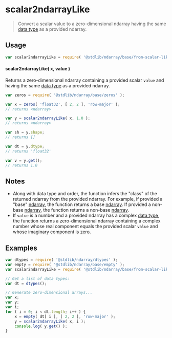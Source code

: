 <!--

@license Apache-2.0

Copyright (c) 2024 The Stdlib Authors.

Licensed under the Apache License, Version 2.0 (the "License");
you may not use this file except in compliance with the License.
You may obtain a copy of the License at

   http://www.apache.org/licenses/LICENSE-2.0

Unless required by applicable law or agreed to in writing, software
distributed under the License is distributed on an "AS IS" BASIS,
WITHOUT WARRANTIES OR CONDITIONS OF ANY KIND, either express or implied.
See the License for the specific language governing permissions and
limitations under the License.

-->

# scalar2ndarrayLike

> Convert a scalar value to a zero-dimensional ndarray having the same [data type][@stdlib/ndarray/dtypes] as a provided ndarray.

<!-- Section to include introductory text. Make sure to keep an empty line after the intro `section` element and another before the `/section` close. -->

<section class="intro">

</section>

<!-- /.intro -->

<!-- Package usage documentation. -->

<section class="usage">

## Usage

```javascript
var scalar2ndarrayLike = require( '@stdlib/ndarray/base/from-scalar-like' );
```

#### scalar2ndarrayLike( x, value )

Returns a zero-dimensional ndarray containing a provided scalar `value` and having the same [data type][@stdlib/ndarray/dtypes] as a provided ndarray.

```javascript
var zeros = require( '@stdlib/ndarray/base/zeros' );

var x = zeros( 'float32', [ 2, 2 ], 'row-major' );
// returns <ndarray>

var y = scalar2ndarrayLike( x, 1.0 );
// returns <ndarray>

var sh = y.shape;
// returns []

var dt = y.dtype;
// returns 'float32'

var v = y.get();
// returns 1.0
```

</section>

<!-- /.usage -->

<!-- Package usage notes. Make sure to keep an empty line after the `section` element and another before the `/section` close. -->

<section class="notes">

## Notes

-   Along with data type and order, the function infers the "class" of the returned ndarray from the provided ndarray. For example, if provided a "base" [ndarray][@stdlib/ndarray/base/ctor], the function returns a base [ndarray][@stdlib/ndarray/base/ctor]. If provided a non-base [ndarray][@stdlib/ndarray/ctor], the function returns a non-base [ndarray][@stdlib/ndarray/ctor].
-   If `value` is a number and a provided ndarray has a complex [data type][@stdlib/ndarray/dtypes], the function returns a zero-dimensional ndarray containing a complex number whose real component equals the provided scalar `value` and whose imaginary component is zero.

</section>

<!-- /.notes -->

<!-- Package usage examples. -->

<section class="examples">

## Examples

<!-- eslint no-undef: "error" -->

```javascript
var dtypes = require( '@stdlib/ndarray/dtypes' );
var empty = require( '@stdlib/ndarray/base/empty' );
var scalar2ndarrayLike = require( '@stdlib/ndarray/base/from-scalar-like' );

// Get a list of data types:
var dt = dtypes();

// Generate zero-dimensional arrays...
var x;
var y;
var i;
for ( i = 0; i < dt.length; i++ ) {
    x = empty( dt[ i ], [ 2, 2 ], 'row-major' );
    y = scalar2ndarrayLike( x, i );
    console.log( y.get() );
}
```

</section>

<!-- /.examples -->

<!-- Section to include cited references. If references are included, add a horizontal rule *before* the section. Make sure to keep an empty line after the `section` element and another before the `/section` close. -->

<section class="references">

</section>

<!-- /.references -->

<!-- Section for related `stdlib` packages. Do not manually edit this section, as it is automatically populated. -->

<section class="related">

</section>

<!-- /.related -->

<!-- Section for all links. Make sure to keep an empty line after the `section` element and another before the `/section` close. -->

<section class="links">

[@stdlib/ndarray/base/ctor]: https://github.com/stdlib-js/ndarray/tree/main/base/ctor

[@stdlib/ndarray/ctor]: https://github.com/stdlib-js/ndarray/tree/main/ctor

[@stdlib/ndarray/dtypes]: https://github.com/stdlib-js/ndarray/tree/main/dtypes

</section>

<!-- /.links -->
